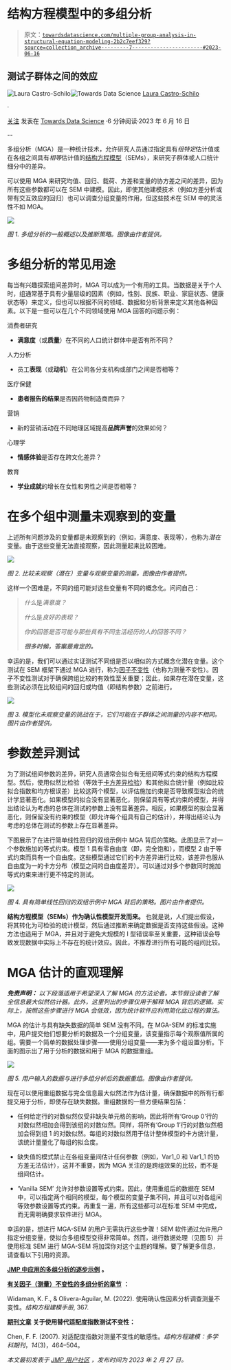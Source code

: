 # 结构方程模型中的多组分析

> 原文：[`towardsdatascience.com/multiple-group-analysis-in-structural-equation-modeling-2b2c7eef329?source=collection_archive---------7-----------------------#2023-06-16`](https://towardsdatascience.com/multiple-group-analysis-in-structural-equation-modeling-2b2c7eef329?source=collection_archive---------7-----------------------#2023-06-16)

## 测试子群体之间的效应

[](https://laura-castro-schilo.medium.com/?source=post_page-----2b2c7eef329--------------------------------)![Laura Castro-Schilo](https://laura-castro-schilo.medium.com/?source=post_page-----2b2c7eef329--------------------------------)[](https://towardsdatascience.com/?source=post_page-----2b2c7eef329--------------------------------)![Towards Data Science](https://towardsdatascience.com/?source=post_page-----2b2c7eef329--------------------------------) [Laura Castro-Schilo](https://laura-castro-schilo.medium.com/?source=post_page-----2b2c7eef329--------------------------------)

·

[关注](https://medium.com/m/signin?actionUrl=https%3A%2F%2Fmedium.com%2F_%2Fsubscribe%2Fuser%2F362adbd3ba84&operation=register&redirect=https%3A%2F%2Ftowardsdatascience.com%2Fmultiple-group-analysis-in-structural-equation-modeling-2b2c7eef329&user=Laura+Castro-Schilo&userId=362adbd3ba84&source=post_page-362adbd3ba84----2b2c7eef329---------------------post_header-----------) 发表在 [Towards Data Science](https://towardsdatascience.com/?source=post_page-----2b2c7eef329--------------------------------) ·6 分钟阅读·2023 年 6 月 16 日 [](https://medium.com/m/signin?actionUrl=https%3A%2F%2Fmedium.com%2F_%2Fvote%2Ftowards-data-science%2F2b2c7eef329&operation=register&redirect=https%3A%2F%2Ftowardsdatascience.com%2Fmultiple-group-analysis-in-structural-equation-modeling-2b2c7eef329&user=Laura+Castro-Schilo&userId=362adbd3ba84&source=-----2b2c7eef329---------------------clap_footer-----------)

--

[](https://medium.com/m/signin?actionUrl=https%3A%2F%2Fmedium.com%2F_%2Fbookmark%2Fp%2F2b2c7eef329&operation=register&redirect=https%3A%2F%2Ftowardsdatascience.com%2Fmultiple-group-analysis-in-structural-equation-modeling-2b2c7eef329&source=-----2b2c7eef329---------------------bookmark_footer-----------)

多组分析（MGA）是一种统计技术，允许研究人员通过指定具有*组特定*估计值或在各组之间具有*相等*估计值的[结构方程模型](https://community.jmp.com/t5/JMPer-Cable/Structural-Equation-Modeling-The-arrival-of-a-powerful-new/ba-p/230440)（SEMs），来研究子群体或人口统计细分中的差异。

可以使用 MGA 来研究均值、回归、载荷、方差和变量的协方差之间的差异，因为所有这些参数都可以在 SEM 中建模。因此，即使其他建模技术（例如方差分析或带有交互效应的回归）也可以调查分组变量的作用，但这些技术在 SEM 中的灵活性不如 MGA。

![](img/9a93db9bde1bedf10ba3356c3c142d47.png)

*图 1\. 多组分析的一般概述以及推断策略。图像由作者提供。*

# 多组分析的常见用途

每当有兴趣探索组间差异时，MGA 可以成为一个有用的工具。当数据是关于个人时，组通常基于具有少量层级的因素（例如，性别、民族、职业、家庭状态、健康状态等）来定义，但也可以根据不同的领域、数据和分析背景来定义其他各种因素。以下是一些可以在几个不同领域使用 MGA 回答的问题示例：

消费者研究

+   **满意度**（或**质量**）在不同的人口统计群体中是否有所不同？

人力分析

+   员工**表现**（或**动机**）在公司各分支机构或部门之间是否相等？

医疗保健

+   **患者报告的结果**是否因药物制造商而异？

营销

+   新的营销活动在不同地理区域提高**品牌声誉**的效果如何？

心理学

+   **情感体验**是否存在跨文化差异？

教育

+   **学业成就**的增长在女性和男性之间是否相等？

# 在多个组中测量未观察到的变量

上述所有问题涉及的变量都是未观察到的（例如，满意度、表现等），也称为*潜在*变量。由于这些变量无法直接观察，因此测量起来比较困难。

![](img/9befbc6aa469ea358638e6ead255ba3e.png)

*图 2\. 比较未观察（潜在）变量与观察变量的测量。图像由作者提供。*

这样一个困难是，不同的组可能对这些变量有不同的概念化。问问自己：

> *什么*是*满意度？*
> 
> *什么*是*良好的表现？*
> 
> *你的回答是否可能与那些具有不同生活经历的人的回答不同？*
> 
> ***很多时候，答案是肯定的。***

幸运的是，我们可以通过实证测试不同组是否以相似的方式概念化潜在变量。这个测试在 SEM 框架下通过 MGA 进行，称为[因子不变性](https://web.pdx.edu/~newsomj/semclass/ho_invariance.pdf)（也称为测量不变性）。因子不变性测试对于确保跨组比较的有效性至关重要；因此，如果存在潜在变量，这些测试必须在比较组间的回归或均值（即结构参数）之前进行。

![](img/5f6b6430f46aae7a30238ac8ed78299a.png)

*图 3\. 模型化未观察变量的挑战在于，它们可能在子群体之间测量的内容不相同。图片由作者提供。*

# 参数差异测试

为了测试组间参数的差异，研究人员通常会拟合有无组间等式约束的结构方程模型。然后，使用似然比检验（等效于[卡方差异检验](https://www.jmp.com/support/help/en/17.0/#page/jmp/model-comparison-report-4.shtml#ww518615)）和其他拟合统计量（例如比较拟合指数和均方根误差）比较这两个模型，以评估施加约束是否导致模型拟合的统计学显著恶化。如果模型的拟合没有显著恶化，则保留具有等式约束的模型，并得出结论认为考虑的总体在测试的参数上没有显著差异。相反，如果模型的拟合显著恶化，则保留没有约束的模型（即允许每个组具有自己的估计），并得出结论认为考虑的总体在测试的参数上存在显著差异。

下图展示了在进行简单线性回归的双组示例中 MGA 背后的策略。此图显示了对一个参数施加的等式约束。模型 1 具有零自由度（即，完全饱和），而模型 2 由于等式约束而具有一个自由度。这些模型通过它们的卡方差异进行比较，该差异也服从自由度为一的卡方分布（模型之间的自由度差异）。可以通过对多个参数同时施加等式约束来进行更不特定的测试。

![](img/521b3dd8038223adcc6736b38b8437c2.png)

*图 4\. 具有简单线性回归的双组示例中 MGA 背后的策略。图片由作者提供。*

**结构方程模型（SEMs）作为确认性模型开发而来。** 也就是说，人们提出假设，将其转化为可检验的统计模型，然后通过推断来确定数据是否支持这些假设。这种方法也适用于 MGA，并且对于避免大规模的 I 型错误率至关重要，这种错误会导致发现数据中实际上不存在的统计效应。因此，不推荐进行所有可能的组间比较。

# MGA 估计的直观理解

***免责声明：*** *以下段落适用于希望深入了解 MGA 的方法论者。本节假设读者了解全信息最大似然估计器。此外，这里列出的步骤仅用于解释 MGA 背后的逻辑。实际上，按照这些步骤进行 MGA 会低效，因为统计软件应利用简化此过程的算法。*

MGA 的估计与具有缺失数据的简单 SEM 没有不同。在 MGA-SEM 的标准实施中，用户提交他们想要分析的数据及一个分组变量，该变量指示每个观察值所属的组。需要一个简单的数据处理步骤——使用分组变量——来为多个组设置分析。下面的图示出了用于分析的数据和用于 MGA 的数据重组。

![](img/43253ff4aeae03d3a07a9a3f4aeaceeb.png)

*图 5. 用户输入的数据与进行多组分析后的数据重组。图像由作者提供。*

现在可以使用重组数据与完全信息最大似然法作为估计量，确保数据中的所有行都提交用于分析，即使存在缺失数据。重组数据的一些方便结果包括：

+   任何给定行的对数似然仅受非缺失单元格的影响，因此将所有‘Group 0’行的对数似然相加会得到该组的对数似然。同样，将所有‘Group 1’行的对数似然相加会得到组 1 的对数似然。每组的对数似然用于估计整体模型的卡方统计量，该统计量量化了每组的拟合度。

+   缺失值的模式禁止在各组变量间估计任何参数（例如，Var1_0 和 Var1_1 的协方差无法估计），这并不重要，因为 MGA 关注的是跨组效果的比较，而不是组间估计。

+   ‘Vanilla SEM’ 允许对参数设置等式约束。因此，使用重组后的数据在 SEM 中，可以指定两个相同的模型，每个模型的变量子集不同，并且可以对各组间等效参数设置等式约束。再重复一遍，所有这些都可以在标准 SEM 中完成，而无需明确要求软件进行 MGA。

幸运的是，想进行 MGA-SEM 的用户无需执行这些步骤！SEM 软件通过允许用户指定分组变量，使拟合多组模型变得非常简单。然而，进行数据处理（见图 5）并使用标准 SEM 进行 MGA-SEM 将加深你对这个主题的理解。要了解更多信息，请查看以下引用的资源。

[**JMP 中应用的多组分析的逐步示例**](https://www.jmp.com/support/help/en/17.1/index.shtml#page/jmp/example-of-multiple-group-analysis.shtml) **。**

[**有关因子（测量）不变性的多组分析的章节**](https://books.google.com/books?hl=en&lr=&id=PWObEAAAQBAJ&oi=fnd&pg=PA367&ots=8lnhhyPxo-&sig=W7dJH0fswFOqiVuEDyorm8-vqwg#v=onepage&q&f=false) **：**

Widaman, K. F., & Olivera-Aguilar, M. (2022). 使用确认性因素分析调查测量不变性。*结构方程建模手册*, 367.

[**期刊文章**](https://www.tandfonline.com/doi/full/10.1080/10705510701301834) **关于使用替代适配度指数测试不变性：**

Chen, F. F. (2007). 对适配度指数对测量不变性的敏感性。*结构方程建模：多学科期刊*，*14*(3)，464–504。

*本文最初发表于* [*JMP 用户社区*](https://community.jmp.com/t5/JMP-Blog/Multiple-Group-Analysis-in-Structural-Equation-Modeling/ba-p/604714) *，发布时间为 2023 年 2 月 27 日。*
